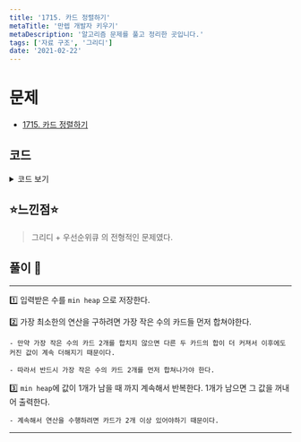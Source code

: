 ```yaml
---
title: '1715. 카드 정렬하기'
metaTitle: '만렙 개발자 키우기'
metaDescription: '알고리즘 문제를 풀고 정리한 곳입니다.'
tags: ['자료 구조', '그리디']
date: '2021-02-22'
---
```


# 문제

- [1715. 카드 정렬하기](https://www.acmicpc.net/problem/1715)

## 코드

<details><summary> 코드 보기 </summary>

```java
import java.io.BufferedReader;
import java.io.IOException;
import java.io.InputStreamReader;
import java.util.PriorityQueue;
import java.util.StringTokenizer;

public class Q1715 {
    static int n;
    static PriorityQueue<Integer> pq = new PriorityQueue<>();
    public static void main(String[] args) throws IOException {
        init();
        solution();
    }

    static void solution() {
        if(n == 1){
            System.out.println(0);
            return;
        }
        while (pq.size() > 1) {
            int num1 = pq.poll(), num2 = pq.poll();
            int sum = num1 + num2;
            pq.add(sum);
        }
        System.out.println(pq.poll());
    }


    static void init() throws IOException {
        BufferedReader br = new BufferedReader(new InputStreamReader(System.in));
        n = stoi(br.readLine());
        for (int i = 0; i < n; i++)
            pq.add(stoi(br.readLine()));
    }

    static int stoi(String str) {
        return Integer.parseInt(str);
    }

}
```

</details>

## ⭐️느낀점⭐️

> 그리디 + 우선순위큐 의 전형적인 문제였다.

## 풀이 📣

<hr/>

1️⃣ 입력받은 수를 `min heap` 으로 저장한다.

2️⃣ 가장 최소한의 연산을 구하려면 가장 작은 수의 카드들 먼저 합쳐야한다.

    - 만약 가장 작은 수의 카드 2개를 합치지 않으면 다른 두 카드의 합이 더 커져서 이후에도 커진 값이 계속 더해지기 때문이다.

    - 따라서 반드시 가장 작은 수의 카드 2개를 먼저 합쳐나가야 한다.

3️⃣ `min heap`에 값이 1개가 남을 때 까지 계속해서 반복한다. 1개가 남으면 그 값을 꺼내어 출력한다.

    - 계속해서 연산을 수행하려면 카드가 2개 이상 있어야하기 때문이다.

---
